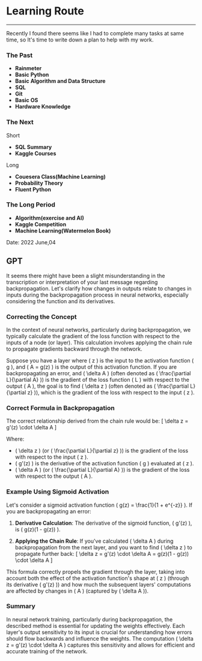 # Learning Route
------
Recently I found there seems like I had to complete many tasks at same time, so It's time to write down a plan to help with my work.

### The Past

* **Rainmeter**
* **Basic Python**
* **Basic Algorithm and Data Structure**
* **SQL**
* **Git**
* **Basic OS**
* **Hardware Knowledge**

### The Next
Short
* **SQL Summary**
* **Kaggle Courses**

Long
* **Couesera Class(Machine Learning)**
* **Probability Theory**
* **Fluent Python**

### The Long Period

* **Algorithm(exercise and AI)**
* **Kaggle Competition**
* **Machine Learning(Watermelon Book)**
  
Date: 2022 June,04


## GPT
It seems there might have been a slight misunderstanding in the transcription or interpretation of your last message regarding backpropagation. Let's clarify how changes in outputs relate to changes in inputs during the backpropagation process in neural networks, especially considering the function and its derivatives.

### Correcting the Concept

In the context of neural networks, particularly during backpropagation, we typically calculate the gradient of the loss function with respect to the inputs of a node (or layer). This calculation involves applying the chain rule to propagate gradients backward through the network.

Suppose you have a layer where \( z \) is the input to the activation function \( g \), and \( A = g(z) \) is the output of this activation function. If you are backpropagating an error, and \( \delta A \) (often denoted as \( \frac{\partial L}{\partial A} \)) is the gradient of the loss function \( L \) with respect to the output \( A \), the goal is to find \( \delta z \) (often denoted as \( \frac{\partial L}{\partial z} \)), which is the gradient of the loss with respect to the input \( z \).

### Correct Formula in Backpropagation

The correct relationship derived from the chain rule would be:
\[ \delta z = g'(z) \cdot \delta A \]

Where:
- \( \delta z \) (or \( \frac{\partial L}{\partial z} \)) is the gradient of the loss with respect to the input \( z \).
- \( g'(z) \) is the derivative of the activation function \( g \) evaluated at \( z \).
- \( \delta A \) (or \( \frac{\partial L}{\partial A} \)) is the gradient of the loss with respect to the output \( A \).

### Example Using Sigmoid Activation

Let's consider a sigmoid activation function \( g(z) = \frac{1}{1 + e^{-z}} \). If you are backpropagating an error:

1. **Derivative Calculation**:
   The derivative of the sigmoid function, \( g'(z) \), is \( g(z)(1 - g(z)) \). 

2. **Applying the Chain Rule**:
   If you've calculated \( \delta A \) during backpropagation from the next layer, and you want to find \( \delta z \) to propagate further back:
   \[ \delta z = g'(z) \cdot \delta A = g(z)(1 - g(z)) \cdot \delta A \]

This formula correctly propels the gradient through the layer, taking into account both the effect of the activation function's shape at \( z \) (through its derivative \( g'(z) \)) and how much the subsequent layers' computations are affected by changes in \( A \) (captured by \( \delta A \)).

### Summary

In neural network training, particularly during backpropagation, the described method is essential for updating the weights effectively. Each layer's output sensitivity to its input is crucial for understanding how errors should flow backwards and influence the weights. The computation \( \delta z = g'(z) \cdot \delta A \) captures this sensitivity and allows for efficient and accurate training of the network.